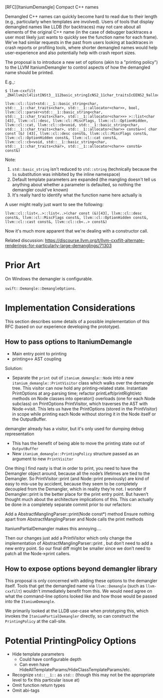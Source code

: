 [RFC][ItaniumDemangle] Compact C++ names

Demangled C++ names can quickly become hard to read due to their length (e.g., particularly when templates are involved). Users of tools that display demangled names like LLDB (for backtraces) may not care about all elements of the original C++ name (in the case of debugger backtraces a user most likely just wants to quickly see the function name for each frame). We've had similar requests in the past from users looking at backtraces in crash reports or profiling tools, where shorter demangled names would help user-experience and also potentially help with crash report sizes.

The proposal is to introduce a new set of options (akin to a "printing policy") to the LLVM ItaniumDemangler to control aspects of how the demangled name should be printed.

E.g.,:
```
$ llvm-cxxfilt _ZN4llvm2cl4listINSt3__112basic_stringIcNS2_11char_traitsIcEENS2_9allocatorIcEEEEbNS0_6parserIS8_EEEC1IJA43_cNS0_4descENS0_9MiscFlagsENS0_12OptionHiddenENS0_3catENS0_2cbIvRKS8_EEEEEDpRKT_

llvm::cl::list<std::__1::basic_string<char, std::__1::char_traits<char>, std::__1::allocator<char>>, bool, llvm::cl::parser<std::__1::basic_string<char, std::__1::char_traits<char>, std::__1::allocator<char>>> >::list<char [43], llvm::cl::desc, llvm::cl::MiscFlags, llvm::cl::OptionHidden, llvm::cl::cat, llvm::cl::cb<void, std::__1::basic_string<char, std::__1::char_traits<char>, std::__1::allocator<char>> const&>>( char const (&) [43], llvm::cl::desc const&, llvm::cl::MiscFlags const&, llvm::cl::OptionHidden const&, llvm::cl::cat const&, llvm::cl::cb<void, std::__1::basic_string<char, std::__1::char_traits<char>, std::__1::allocator<char>> const&> const&)
```

Note:
1. `std::basic_string` isn't reduced to `std::string` (technically because the `Ss` substitution was inhibited by the inline namespace)
2. Default template parameters are expanded (the mangling doesn't tell us anything about whether a parameter is defaulted, so nothing the demangler could've known)
3. It's really hard to identify what the function name here actually is

A user might really just want to see the following:
```
llvm::cl::list<..>::list<..>(char const (&)[43], llvm::cl::desc const&, llvm::cl::MiscFlags const&, llvm::cl::OptionHidden const&, llvm::cl::cast const&, llvm::cl::cb<..> const&)
```

Now it's much more apparent that we're dealing with a constructor call.

Related discussion: https://discourse.llvm.org/t/llvm-cxxfilt-alternate-renderings-for-particularly-large-demanglings/71303

# Prior Art

On Windows the demangler is configurable.

`swift::Demangle::DemangleOptions`.

# Implementation Considerations

This section describes some details of a possible implementation of this RFC (based on our experience developing the prototype).

## How to pass options to ItaniumDemangle

* Main entry point to printing
* printing<-> AST coupling

Solution:
* Separate the `print` out of `itanium_demangle::Node` into a new `itanium_demangle::PrintVisitor` class which walks over the demangle tree. This visitor can now hold any printing-related state.
Instantiate PrintOptions at arg-parsing time; refactor
printLeft/printRight/etc methods on Node classes into operator()
overloads (one for each Node subclass) on PrintOptions PrintVisitor,
which traverses the AST with Node->visit. This lets us have the
PrintOptions (stored in the PrintVisitor) in scope while printing each
Node without storing it in the Node itself or the OutputBuffer.

demangler already has a visitor, but it's only used for dumping debug representation
  * This has the benefit of being able to move the printing state out of `OutputBuffer`
* New `itanium_demangle::PrintingPolicy` structure passed as an argument to new `PrintVisitor`

One thing I find nasty is that in order to print, you need to have the
Demangler object around, because all the node’s lifetimes are tied to
the Demangler. So PrintVisitor::print (and Node::print previously) are
kind of easy to mis-use by accident, because they seem to be
completely decoupled from the Demangler, which in reality they’re not.
I wonder if Demangler::print is the better place for the print entry
point. But haven’t thought much about the architecture implications of
this. This can actually be done in a completely separate commit prior
to our refactors:

Add a AbstractManglingParser::print(Node const*) method
Ensure nothing apart from AbstractManglingParser and Node calls the
print methods

ItaniumPartialDemangler makes this annoying....

Then our changes just add a PrintVisitor which only change the
implementation of AbstractManglingParser::print , but don’t need to
add a new entry point. So our final diff might be smaller since we
don’t need to patch all the Node->print callers.

## How to expose options beyond demangler library

This proposal is only concerned with adding these options to the demangler itself. Tools that get the demangled name via `llvm::Demangle` (such as `llvm-cxxfilt`) wouldn't immediately benefit from this. We would need agree on what the command-line options looked like and how those would be passed into the `ItaniumDemangle`.

We primarily looked at the LLDB use-case when prototyping this, which invokes the `ItaniumPartialDemangler` directly, so can construct the `PrintingPolicy` at the call-site.

# Potential PrintingPolicy Options

* Hide template parameters
  * Could have configurable depth
  * Can even have HideAllTemplateParams/HideClassTemplateParams/etc.
* Recognize `std::__1::` as `std::` (though this may not be the appropriate level to fix this particular issue at)
* Omit function return types
* Omit abi-tags
